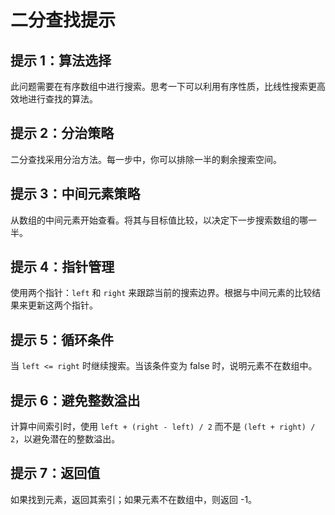 # 二分查找提示

## 提示 1：算法选择
此问题需要在有序数组中进行搜索。思考一下可以利用有序性质，比线性搜索更高效地进行查找的算法。

## 提示 2：分治策略
二分查找采用分治方法。每一步中，你可以排除一半的剩余搜索空间。

## 提示 3：中间元素策略
从数组的中间元素开始查看。将其与目标值比较，以决定下一步搜索数组的哪一半。

## 提示 4：指针管理
使用两个指针：`left` 和 `right` 来跟踪当前的搜索边界。根据与中间元素的比较结果来更新这两个指针。

## 提示 5：循环条件
当 `left <= right` 时继续搜索。当该条件变为 false 时，说明元素不在数组中。

## 提示 6：避免整数溢出
计算中间索引时，使用 `left + (right - left) / 2` 而不是 `(left + right) / 2`，以避免潜在的整数溢出。

## 提示 7：返回值
如果找到元素，返回其索引；如果元素不在数组中，则返回 -1。